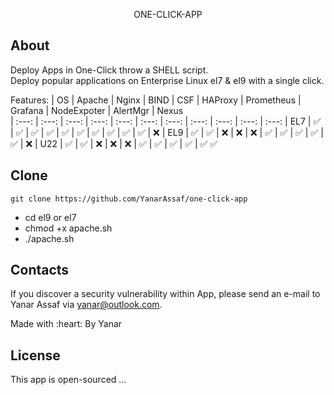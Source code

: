 <p align="center">ONE-CLICK-APP</p>


## About

Deploy Apps in One-Click throw a SHELL script. <br/>
Deploy popular applications on Enterprise Linux el7 & el9 with a single click.

Features:
| OS    | Apache | Nginx | BIND   | CSF   | HAProxy | Prometheus  | Grafana |  NodeExpoter |  AlertMgr |  Nexus              
| :---: | :---:  | :---: | :---:  | :---: | :---:   |    :---:    | :---:   |     :---:    | :---:     | :---:
| EL7   | :white_check_mark: | :white_check_mark: | :white_check_mark: | :white_check_mark: | :white_check_mark: | :white_check_mark: | :white_check_mark: | :white_check_mark: | :white_check_mark: | :white_check_mark: | :x:
| EL9   | :white_check_mark: | :white_check_mark: | :x: | :x: | :x: |  :white_check_mark: | :white_check_mark: | :white_check_mark: | :white_check_mark: | :white_check_mark: | :x:
| U22   | :white_check_mark: | :white_check_mark: | :x: | :x: | :x: |  :white_check_mark: | :white_check_mark: | :white_check_mark: | :white_check_mark: | :white_check_mark:  :white_check_mark:



## Clone
```
git clone https://github.com/YanarAssaf/one-click-app
```
- cd el9 or el7
- chmod +x apache.sh
- ./apache.sh


## Contacts

If you discover a security vulnerability within App, please send an e-mail to Yanar Assaf via [yanar@outlook.com](mailto:yanar@outlook.com).
<p class="love">Made with :heart: By Yanar</p>

## License

This app is open-sourced ...
